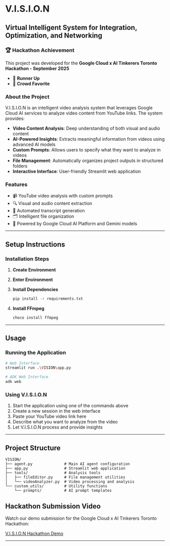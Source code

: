 # V.I.S.I.O.N

## Virtual Intelligent System for Integration, Optimization, and Networking

### 🏆 Hackathon Achievement

This project was developed for the **Google Cloud x AI Tinkerers Toronto Hackathon - September 2025**

- 🥈 **Runner Up**
- 🎉 **Crowd Favorite**

### About the Project

V.I.S.I.O.N is an intelligent video analysis system that leverages Google Cloud AI services to analyze video content from YouTube links. The system provides:

- **Video Content Analysis**: Deep understanding of both visual and audio content
- **AI-Powered Insights**: Extracts meaningful information from videos using advanced AI models
- **Custom Prompts**: Allows users to specify what they want to analyze in videos
- **File Management**: Automatically organizes project outputs in structured folders
- **Interactive Interface**: User-friendly Streamlit web application

### Features

- 📹 YouTube video analysis with custom prompts
- 🔍 Visual and audio content extraction
- 📝 Automated transcript generation
- 🗂️ Intelligent file organization
- 🤖 Powered by Google Cloud AI Platform and Gemini models

---

## Setup Instructions

### Installation Steps

1. **Create Environment**
2. **Enter Environment**
3. **Install Dependencies**

   ```bash
   pip install -r requirements.txt
   ```

4. **Install FFmpeg**

   ```bash
   choco install ffmpeg
   ```

---

## Usage

### Running the Application

```bash
# Web Interface
streamlit run .\VISION\app.py

# ADK Web Interface
adk web
```

### Using V.I.S.I.O.N

1. Start the application using one of the commands above
2. Create a new session in the web interface
3. Paste your YouTube video link here
4. Describe what you want to analyze from the video
5. Let V.I.S.I.O.N process and provide insights

---

## Project Structure

```text
VISION/
├── agent.py              # Main AI agent configuration
├── app.py                # Streamlit web application
├── tools/                # Analysis tools
│   ├── fileEditor.py     # File management utilities
│   └── videoAnalyzer.py  # Video processing and analysis
└── custom_utils/         # Utility functions
    └── prompts/          # AI prompt templates
```

## Hackathon Submission Video

Watch our demo submission for the Google Cloud x AI Tinkerers Toronto Hackathon:

[V.I.S.I.O.N Hackathon Demo](https://discord.com/channels/1422593787657457826/1422594516799586477/1422693973885194270)

---